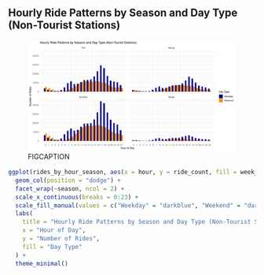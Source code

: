 ## Hourly Ride Patterns by Season and Day Type (Non-Tourist Stations)

<figure class="float-right">
  <a href="../images/Non-Tourist_Hourly_Ride_Patterns_by_Season_and_Day_type.png" target="_blank" title="Select image to open full sized chart">
  <img src="../images/thumbnails/Non-Tourist_Hourly_Ride_Patterns_by_Season_and_Day_type.png" alt="ALT_TEXT">
  </a>
  <figcaption>
  FIGCAPTION
  </figcaption>
</figure>




```R
ggplot(rides_by_hour_season, aes(x = hour, y = ride_count, fill = week_part)) +
  geom_col(position = "dodge") +
  facet_wrap(~season, ncol = 2) +
  scale_x_continuous(breaks = 0:23) +
  scale_fill_manual(values = c("Weekday" = "darkblue", "Weekend" = "darkorange")) +
  labs(
    title = "Hourly Ride Patterns by Season and Day Type (Non-Tourist Stations)",
    x = "Hour of Day",
    y = "Number of Rides",
    fill = "Day Type"
  ) +
  theme_minimal()
```

<br style="clear: both;"></br>


